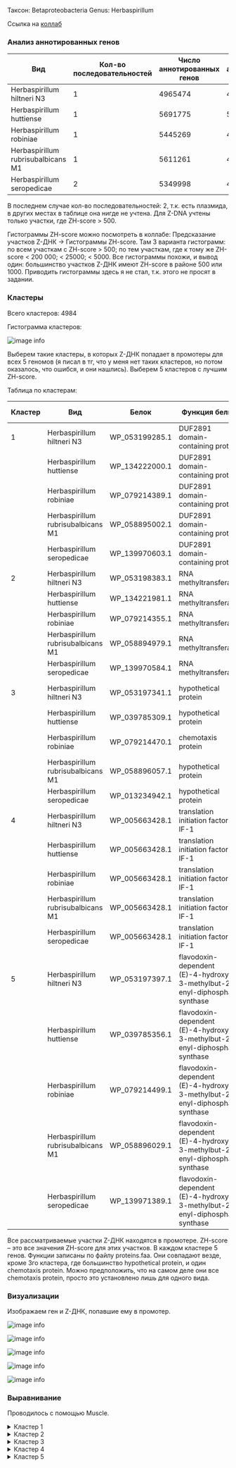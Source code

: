 Таксон: Betaproteobacteria
Genus: Herbaspirillum

Ссылка на [коллаб](https://colab.research.google.com/drive/1h-DOMhd_OlzjDeygIpoYx6Mnrzlr_TG0?usp=sharing) 


### Анализ аннотированных генов

| Вид | Кол-во последовательностей | Число аннотированных генов | Процент аннотированных генов в геноме| Число участков Z-DNA | Длина участков Z-DNA |
|---------|-------|------|------|------|------|
|  Herbaspirillum hiltneri N3 | 1 | 4965474 | 4584 | 88.96 | 78880 | 764282 |
| Herbaspirillum huttiense | 1 | 5691775 | 5110 | 88.19 | 83320 | 817758 |
| Herbaspirillum robiniae | 1 | 5445269 | 4937 | 87.49 | 118194 | 1151050 |
| Herbaspirillum rubrisubalbicans M1 | 1 |  5611261 | 4910 | 88.85 | 69018 | 672992 |
| Herbaspirillum seropedicae | 2 | 5349998 | 4817 | 89.30 | 78461 | 770500 |

В последнем случае кол-во последовательностей: 2, т.к. есть плазмида, в других местах в таблице она нигде не учтена.
Для Z-DNA учтены только участки, где ZH-score > 500.

Гистограммы ZH-score можно посмотреть в коллабе: Предсказание участков Z-ДНК -> Гистограммы ZH-score. Там 3 варианта гистограмм: по всем участкам с ZH-score > 500; по тем участкам, где к тому же ZH-score < 200 000; < 25000; < 5000. Все гистограммы похожи, и вывод один: большинство участков Z-ДНК имеют ZH-score в районе 500 или 1000. Приводить гистограммы здесь я не стал, т.к. этого не просят в задании.

### Кластеры

Всего кластеров: 4984

Гистограмма кластеров:

![image info](./images/clusters_hist.png)

Выберем такие кластеры, в которых Z-ДНК попадает в промотеры для всех 5 геномов (я писал в тг, что у меня нет таких кластеров, но потом оказалось, что ошибся, и они нашлись).  Выберем 5 кластеров с лучшим ZH-score.

Таблица по кластерам:

| Кластер | Вид | Белок | Функция белка | ZH-score в промотере| 
|---------|-------|------|------|------|
|1|Herbaspirillum hiltneri N3|WP_053199285.1| DUF2891 domain-containing protein |941334.2 |
||Herbaspirillum huttiense|WP_134222000.1| DUF2891 domain-containing protein|50885.97 |
||Herbaspirillum robiniae|WP_079214389.1| DUF2891 domain-containing protein|211093.9  |
||Herbaspirillum rubrisubalbicans M1|WP_058895002.1| DUF2891 domain-containing protein|68804.91 |
||Herbaspirillum seropedicae|WP_139970603.1| DUF2891 domain-containing protein|38833.58 |
|2|Herbaspirillum hiltneri N3|WP_053198383.1| RNA methyltransferase|2765.963 |
||Herbaspirillum huttiense|WP_134221981.1| RNA methyltransferase|198956.2 |
||Herbaspirillum robiniae|WP_079214355.1| RNA methyltransferase|198956.2 |
||Herbaspirillum rubrisubalbicans M1|WP_058894979.1| RNA methyltransferase|28780.5 |
||Herbaspirillum seropedicae|WP_139970584.1| RNA methyltransferase|198956.2 |
|3|Herbaspirillum hiltneri N3|WP_053197341.1| hypothetical protein| 883.5764 4057.419  2091.083  |
||Herbaspirillum huttiense|WP_039785309.1| hypothetical protein|198956.2 |
||Herbaspirillum robiniae|WP_079214470.1| chemotaxis protein|   883.5764 138924.1       650.9198 |
||Herbaspirillum rubrisubalbicans M1|WP_058896057.1| hypothetical protein|65884.11     883.5764 |
||Herbaspirillum seropedicae|WP_013234942.1| hypothetical protein|9.413342e+05 8.835764e+02 |
|4|Herbaspirillum hiltneri N3|WP_005663428.1| translation initiation factor IF-1|302785.5 |
||Herbaspirillum huttiense|WP_005663428.1| translation initiation factor IF-1|65884.11 |
||Herbaspirillum robiniae|WP_005663428.1| translation initiation factor IF-1|65884.11 |
||Herbaspirillum rubrisubalbicans M1|WP_005663428.1| translation initiation factor IF-1|65884.11 |
||Herbaspirillum seropedicae|WP_005663428.1| translation initiation factor IF-1|65884.11 |
|5|Herbaspirillum hiltneri N3|WP_053197397.1| flavodoxin-dependent (E)-4-hydroxy-3-methylbut-2-enyl-diphosphate synthase|302785.5 |
||Herbaspirillum huttiense|WP_039785356.1| flavodoxin-dependent (E)-4-hydroxy-3-methylbut-2-enyl-diphosphate synthase|  783.823 66470.78  |
||Herbaspirillum robiniae|WP_079214499.1| flavodoxin-dependent (E)-4-hydroxy-3-methylbut-2-enyl-diphosphate synthase|302785.5 |
||Herbaspirillum rubrisubalbicans M1|WP_058896029.1| flavodoxin-dependent (E)-4-hydroxy-3-methylbut-2-enyl-diphosphate synthase|21732.38 |
||Herbaspirillum seropedicae|WP_139971389.1| flavodoxin-dependent (E)-4-hydroxy-3-methylbut-2-enyl-diphosphate synthase| 1008.605 65884.11  |

Все рассматриваемые участки Z-ДНК находятся в промотере. ZH-score – это все значения ZH-score для этих участков. В каждом кластере 5 генов. Функции записаны по файлу proteins.faa. Они совпадают везде, кроме 3го кластера, где большинство hypothetical protein, и один chemotaxis protein. Можно предположить, что на самом деле они все chemotaxis protein, просто это установлено лишь для одного вида.

### Визуализации

Изображаем ген и Z-ДНК, попавшие ему в промотер.

![image info](./images/Visualization1.png)

![image info](./images/Visualization2.png)

![image info](./images/Visualization3.png)

![image info](./images/Visualization4.png)

![image info](./images/Visualization5.png)

### Выравнивание

Проводилось с помощью Muscle.

<details>
  <summary>Кластер 1</summary>
  ```
>WP_079214389.1 DUF2891 domain-containing protein [Herbaspirillum robiniae]
MQLSIQQAEAFARMPLTYLRQEYPNHIMHVLHGDQDALSPRALHPVFYGCYDWHSAVHGFWLLLRCVHLYPELPAKADIN
TIFDEHFTPELMRRETDYFQVDGRAPFERPYGFGWILALDQELAQSALPNAAAWRQAMQPLTTEIRSRLLAYLSKLSYPI
RVGTHYNTAFALALSLDYARHVQDGELESVIVNAARNYYGNDVDYPAHYEPGGDEYISGGLTEALLMTKALPAGAFQPWF
DKYLPRITEVTQIMQPAHVSDPTDPKIAHLDGLNLSRAWCMKNILRHLHADHPARKAIDDSVERHIKASIDQVVGSHYSG
GHWLASFALLALEG
>WP_058895002.1 DUF2891 domain-containing protein [Herbaspirillum rubrisubalbicans]
MQLTIERAEAFARMPLTYLRQEYPNHIMHLLNGPEDVLSPRAMHPVFYGCYDWHSAVHGYWLLLRCLRLYPGLPAADEIT
ALFDEHFTPDLMERETDYFRAPNRAPFERPYGFAWLLALDQELLVSAHPQARQWHTAMQPLTTEIRRRLLDYLSKLSYPI
RVGAHFNTAFSLALSLDYAHHVQDSELESVIIDWSQRHYGADTDYPAQYEPGGDEFISGALTEALLMSKVMNAEVFPVWF
DQYLPRVAEVAQLMQPAHVSDPTDPKVAHLDGLNLSRAWCMKQVLRHLSTQHPARAALEASAQRHIAASLDQVIGSHYSG
GHWLATFAVLALED
>WP_134222000.1 DUF2891 domain-containing protein [Herbaspirillum huttiense]
MQLTLDRAEQFARMPLAYLRQEYPNHIMHLLNDEGDVLSPRAMHPVFYGCYDWHSAVHGYWLLLRCLRQYPSMAVTDEIT
AIFDEHFTPELMERETDYFRGPNRAPFERPYGFGWLLALDQELLMSAHPRAAEWHAAMKPLTTEIRRRLFDYLSKLSYPI
RVGTHFNTAFSLALALDYARHVTDTELEALIVDWSNQHYGKDTDYPAHYEPGGDEFISGALTEALLMSKVLSSDAFTGWF
DLYLPRIAEVTQITHPAYVSDPTDPKVAHLDGLNLSRAWCMKNVLRHLPAHHAAHSAIEAAIQRHIAASIDQVVGSHYSG
GHWLASFAMLALED
>WP_053199285.1 DUF2891 domain-containing protein [Herbaspirillum hiltneri]
MQLTIELAAAYTEMPLTYLRQEYPNHIMHVLHGAEDVLSPRAMHPVFYGCYDWHSAVHGYWLLLRCAKLYPALPTQDKIT
AIFDEHFTPELMAQETAYFQVGGRASFERPYGFGWILGLAQELAASSHPRAAAWQAAMQPLTLEIRKRLLEYLGKLTYPI
RVGTHYNTAFALALALDYARAAGDSELESAIVQASRNYYGQDVNYPAHYEPGGDEYISAALTEALLMSKVLDATAFPEWF
DTFLPQIDKTERLMQPAQVSDRTDPKIAHLDGLNLSRAWCMKHIARHLPAGHPAQAALSGAIARHLKASVDHVVGSHYSG
GHWLASFALLALED
>WP_139970603.1 DUF2891 domain-containing protein [Herbaspirillum seropedicae]
MQLTLERAEEFARMPLAYLRQEYPNHIMHVLNDAGDVLSPRAMHPVFYGCYDWHSAVHGFWLLLRCVQRYPELPARAEVE
AIFDEHFTPELMERETDYFRVGGRASFERPYGFGWILALDQELAQSTLPRAASWRTAMQPLTLEIRRRLLEYLSKLSYPI
RVGTHYNTAFALALSLDQARHVKDIELEQVILASAQRYYGKDTDYPAHYEPGGDEYISGALTEALLMSKVLSAQAFAAWF
DQYLPRVAEIEQIMQPALVSDPTDPKIAHLDGLNLSRAWCMKTVLRHLPAGHAARSAIEPAIQRHIAASIDQVVGSHYSG
GHWLASFAMLALED
    ```
</details> 

<details>
  <summary>Кластер 2</summary>
  ```
>WP_058894979.1 RNA methyltransferase [Herbaspirillum rubrisubalbicans]
MNKQVSGQSLFSRLRFVLVNTSSPGNIGSAARAIKTMGFSELVLVNPRFPDAVKEDEAIAFASGAIDVLENARIVGSVEE
ALQGCNFAAAVSARLREFSPPVVSPRELAGQLSRDTGLNAALLFGNERFGLPNEVVQKCNALLNIPANPEYSSLNLSQAV
QVLAYECRMTELEVQGGPMQTSGDARAPGEVGFHGQSASVGEIEGMFAHLEQALVAIDFLNPDNPKKLMPRLKRMFSRAQ
LETEEVNILRGIARQILEPKQAKAGKQEQNEQGEG
>WP_053198383.1 RNA methyltransferase [Herbaspirillum hiltneri]
MNTPKIDNSVFKRLRFVLVETSSPGNIGAAARAIKTMGFGELVLINPRFPNAVEEEAAVAFASGAQDVLSGARIVSSIEE
ALQDCNFAAAISARLREFSPPVVSPRAIAGQIAGDVGLKAAMIFGNERFGLPNELVQKCNVLINIPANPDYSSLNLAQAV
QVLAYECRMAEL----------GDRVQAGDIGFQGEMAGVAEIEGMFRHLEEALVAIEFLKPDSPKKLMPRLKRLFARTQ
LETEEVNILRGIARQILTPKQDRKPKQ--------
>WP_079214355.1 RNA methyltransferase [Herbaspirillum robiniae]
MNKQESEHSLFTRLRFVLVNTSSPGNIGSAARAIKTMGFSELVLVNPRFPDAVREDEAVAFASGALDVLQNARVVGSVEE
ALQGCNFAAAVSARLREFSPPVVTPRELAGQLSQDTGLNAALLFGNERFGLPNEVVQKCQALINIPANPDYSSLNLSQAV
QVLAYECRMTELELRGGPMRTSGDARAPGEVGFQGSSAGVAEIEGMFAHLEEALVAIDFLNPDNPKKLMPRLKRMFARAQ
LETEEVNILRGIARQILEPKQAKARKNEEGGPEHG
>WP_134221981.1 RNA methyltransferase [Herbaspirillum huttiense]
MNKQVSGQSLFSRLRFVLVNTSSPGNIGSAARAIKTMGFSELVLVNPRFPDAVKEDEAIAFASGALDVLQNARIVGSVEE
ALQGCNFAAAVSARLREFSPPVVSPRELAGQLSRDTGLNAALLFGNERFGLPNEVVQKCNALLNIPANPDYSSLNLSQAV
QVLAYECRMTELELQGGPMQTSGDARAPGEVGFHGQSASVAEIEGMFAHLEQALVAIDFLNPDNPKKLMPRLKRMFSRAQ
LETEEVNILRGIARQILEPKQAKAGRQEQNEQGEG
>WP_139970584.1 RNA methyltransferase [Herbaspirillum seropedicae]
MNKQVSGQSLFSRLRFVLVNTSSPGNIGSAARAIKTMGFSELVLVNPRFPDAVKEDEAIAFASGALDVLQNARIVGSVEE
ALQGCNFAAAVSARLREFSPPVVSPRELAGQLSRDTGLNAALLFGNERFGLPNEVVQKCNALLNIPANPEYSSLNLSQAV
QVLAYECRMTELEVQGGPMQTSGDARSPGEVGFHGQSASVAEIEGMFAHLEQALVAIDFLNPDNPKKLMPRLKRMFSRAQ
LETEEVNILRGIARQILEPKQAKAGRREQNEQGEG
    ```
</details>  

<details>
  <summary>Кластер 3</summary>
  ```
>WP_058896057.1 hypothetical protein [Herbaspirillum rubrisubalbicans]
MPTKTMLQELKRLLLDTASGGSRQLTEVESDLVQTNILLGEAIGKLGTSFMELHRSVQLQQSILEGLMNGNSQFDGESIE
QLKATQGQVSHYVNAAVTGLQFQDMTSQLLERIVRRVIGLREALGVLSANSFEIVPEQGQTDEELKELLASTVQAMEERL
TVLDSGLWKAVRQTRMESGDIELF
>WP_053197341.1 hypothetical protein [Herbaspirillum hiltneri]
MSTPKMLQELKRLLLDTASGGSRQLTEVETDLVQTNILLGEAIEKLGSSFMELHTAVLAQQKELEVVMAGNGTLSAEDIA
RLKVMQDDITAHVNAAVTGLQFQDMTSQLLERIVRRVIGLRDALGVLSANSFEITPDSTQSVEMLESLLKNTVESMEERL
TALENGLWKTVRQTRMESGDIELF
>WP_079214470.1 chemotaxis protein [Herbaspirillum robiniae]
MPTKTMLHELKRLLLDTASGGSRQLTEVESDLVQTNILLGEAIGKLGTSFMDLHRSVQTQQDILEALMNGHEELNADSIA
KLKETQNQVSQYVNAAVTGLQFQDMTSQLLERIVRRVIGLREALGVLSANSFEIVPEQDQSDVELEALLASTVKSIEERL
TVLDNGLWKAVRQTRMESGDIELF
>WP_039785309.1 MULTISPECIES: hypothetical protein [Herbaspirillum]
MPTKTMLQELKRLLLDTASGGSRQLTEVESDLVQTNILLGEAIGKLGNSFMELHRAVQIQQSILEGLMNGSGQFDSASID
QLKATQGEVSHYVNAAVTGLQFQDMTSQLLERIVRRVIGLREALGVLSANSFEIVPEQGQTDEEVKELLASTVQAIEERL
NMLDTGLWKAVRQTRMESGDIELF
>WP_013234942.1 MULTISPECIES: hypothetical protein [Herbaspirillum]
MPTKTMLQELKRLLLDTASGGSRQLTEVESDLVQTNILLGEAIGKLGTSFMELHRAVQMQQTILEGLMNGSGEINSESIE
QLKDTQGQVSHYVNAAVTGLQFQDMTSQLLERIVRRVIGLREALGVLSANSFEIVPEQGQSNDELQELLASTVQAMEERL
TVLDSGLWKAVRQTRMESGDIELF
    ```
</details> 

<details>
  <summary>Кластер 4</summary>
  ```
>WP_005663428.1 MULTISPECIES: translation initiation factor IF-1 [Oxalobacteraceae] dupelabel2
MAKDDVIQMQGEILENLPNATFRVKLENGHVVLGHISGKMRMNYIRILPGDKVTVELTPYDLSRARIVFRTK
>WP_005663428.1 MULTISPECIES: translation initiation factor IF-1 [Oxalobacteraceae]
MAKDDVIQMQGEILENLPNATFRVKLENGHVVLGHISGKMRMNYIRILPGDKVTVELTPYDLSRARIVFRTK
>WP_005663428.1 MULTISPECIES: translation initiation factor IF-1 [Oxalobacteraceae] dupelabel1
MAKDDVIQMQGEILENLPNATFRVKLENGHVVLGHISGKMRMNYIRILPGDKVTVELTPYDLSRARIVFRTK
>WP_005663428.1 MULTISPECIES: translation initiation factor IF-1 [Oxalobacteraceae] dupelabel3
MAKDDVIQMQGEILENLPNATFRVKLENGHVVLGHISGKMRMNYIRILPGDKVTVELTPYDLSRARIVFRTK
>WP_005663428.1 MULTISPECIES: translation initiation factor IF-1 [Oxalobacteraceae] dupelabel4
MAKDDVIQMQGEILENLPNATFRVKLENGHVVLGHISGKMRMNYIRILPGDKVTVELTPYDLSRARIVFRTK
    ```
</details> 

<details>
  <summary>Кластер 5</summary>
    
  ```
>WP_039785356.1 flavodoxin-dependent (E)-4-hydroxy-3-methylbut-2-enyl-diphosphate synthase [Herbaspirillum huttiense]
MSSF--PIASGPLARRNSRRVVISHGAREILVGGGAPVMVQSMTNTDTADAIGTAIQIKELARAGSEIVRLTVNTPEAAA
AVPAIREQLDRMGVDVPLVGDFHYNGHTLLTDYPECAQALSKYRINPGNVGKGAKRDTQFAQMIEVACKYDKPVRIGVNW
GSLDQALLARIMDENAGRAEPWSAQAVMYEALVTSAIENAQRAEELGMSGDKIILSCKVSGVQDLIAVYRELARRCDYPL
HLGLTEAGMGSKGIVASTAALSVLLQEGIGDTIRISLTPEPGGDRTKEVVVGQEILQTMGLRKFTPMVIACPGCGRTTST
VFQDLADKIQTFLREQMPVWKGKYPGVEAMNVAVMGCIVNGPGESKHANIGISLPGTGESPAAPVFIDGEKKMTLRGERI
AEEFQKVVLEYVESHYGQGSHS
>WP_053197397.1 flavodoxin-dependent (E)-4-hydroxy-3-methylbut-2-enyl-diphosphate synthase [Herbaspirillum hiltneri]
MSSSSFPIASGPLGRRQSRRAVIRYGEREVVVGGGAPVVVQSMTNTDTADAIGTAIQVKDLARAGSEVVRITVNSPEAAA
AVPAIREQLDRMGVDVPLVGDFHYNGHTLLNDYPDCARALSKYRINPGNVGKGAKRDSQFAQMIEAACRYDKPVRIGVNW
GSLDQALLARIMDENAGRAEPWPAQAVMYEALVTSAIENAQRAEELGLAGDKIILSCKVSGVQDLIAVYRELARRCDYPL
HLGLTEAGMGSKGIVASTAALSVLLQEGIGDTIRISLTPEPGGDRTREVIVGQEILQTMGLRKFTPMVIACPGCGRTTST
VFQDLADKIQTYLREQMPQWKGVYPGVESMNVAVMGCIVNGPGESKHANIGISLPGTGESPAAPVFIDGEKRMTLRGERI
AEEFQTIVLDYVQTHYGKQTAA
>WP_079214499.1 flavodoxin-dependent (E)-4-hydroxy-3-methylbut-2-enyl-diphosphate synthase [Herbaspirillum robiniae]
MSSS--PIASGPLVRRNSRRVVISQGAREIVVGGGAPVMVQSMTNTDTADAIGTAIQIKDLARAGSEVVRLTVNTPEAAA
AVPAIREQLDRMGVDVPLVGDFHYNGHTLLTEYPDCAMALAKYRINPGNVGKGAKRDTQFAQMIEVACKYDKPVRIGVNW
GSLDQALLARIMDENAGRAEPWSAQAVMYEALVTSAIENAQRAEELGMAGDKIILSCKVSGVQDLIAVYRELARRCDYPL
HLGLTEAGMGSKGIVASTAALSVLLQEGIGDTIRISLTPEPGGDRTKEVVVGQEILQTMGLRKFTPMVIACPGCGRTTST
VFQDLADKIQTYLRDQMPVWKGKYPGVEGMNVAVMGCIVNGPGESKHANIGISLPGTGESPAAPVFIDGEKKMTLRGERI
AEEFQSVVLDYVQTRYGQGSQA
>WP_058896029.1 flavodoxin-dependent (E)-4-hydroxy-3-methylbut-2-enyl-diphosphate synthase [Herbaspirillum rubrisubalbicans]
MSSS--PIASGPLARRNSRRVVISHGAREIIVGGGAPVMVQSMTNTDTADAIGTAIQIKDLARAGSEVVRLTVNTPEAAA
AVPAIREQLDRMGVDVPLVGDFHYNGHTLLTEYPECAQALSKYRINPGNVGKGAKRDTQFAQMIEVACKYDKPVRIGVNW
GSLDQALLARIMDENAGRAEPWAAQAVMYEALVTSAIENAQRAEELGMAGDKIILSCKVSGVQDLIAVYRELARRCDYPL
HLGLTEAGMGSKGIVASTAALSVLLQEGIGDTIRISLTPEPGGDRTKEVVVGQEILQTMGLRKFTPMVIACPGCGRTTST
VFQDLADKIQTFLREQMPVWKGKYPGVEAMNVAVMGCIVNGPGESKHANIGISLPGTGESPAAPVFIDGEKKMTLRGERI
AEEFQNVVLEYVQSHYGQGSHV
>WP_139971389.1 flavodoxin-dependent (E)-4-hydroxy-3-methylbut-2-enyl-diphosphate synthase [Herbaspirillum seropedicae]
MSSS--PIASGPLVRRNSRRVVISHGGREIVVGGGAPVMVQSMTNTDTADAIGTAIQIKDLARAGSEVVRLTVNTPEAAA
AVPAIREQLDRMGVDVPLVGDFHYNGHTLLTEYPECAQALSKYRINPGNVGKGAKRDTQFAQMIEVACKYDKPVRIGVNW
GSLDQALLARIMDENAGRAEPWSAQAVMYEALVTSAIENAQRAEELGMAGDRIILSCKVSGVQDLIAVYRELARRCDYPL
HLGLTEAGMGSKGIVASTAALSVLLQEGIGDTIRISLTPEPGGDRTKEVVVGQEILQTMGLRKFTPMVIACPGCGRTTST
VFQDLADKIQTFLREQMPVWKGKYPGVEAMNVAVMGCIVNGPGESKHANIGISLPGTGESPAAPVFIDGEKKMTLRGEHI
AEEFQKVVLDYVESHYGQGHPA
    ```
</details> 

